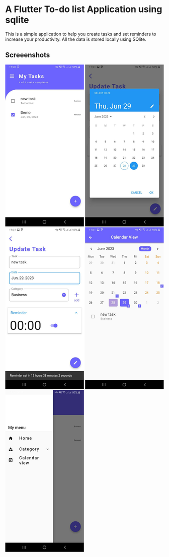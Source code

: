 # A Flutter To-do list Application using sqlite

This is a simple application to help you create tasks and set reminders to increase your productivity.
All the data is stored locally using SQlite.

## Screeenshots
<img src="https://github.com/Isa1asN/flutter-task-management/blob/main/images/screen1.jpg?raw=true" width=250 style="margin-left=10px;">
<img src="https://github.com/Isa1asN/flutter-task-management/blob/main/images/screen2.jpg?raw=true" width=250>
<img src="https://github.com/Isa1asN/flutter-task-management/blob/main/images/screen3.jpg?raw=true" width=250>
<img src="https://github.com/Isa1asN/flutter-task-management/blob/main/images/screen4.jpg?raw=true" width=250>
<img src="https://github.com/Isa1asN/flutter-task-management/blob/main/images/screen5.jpg?raw=true" width=250>

